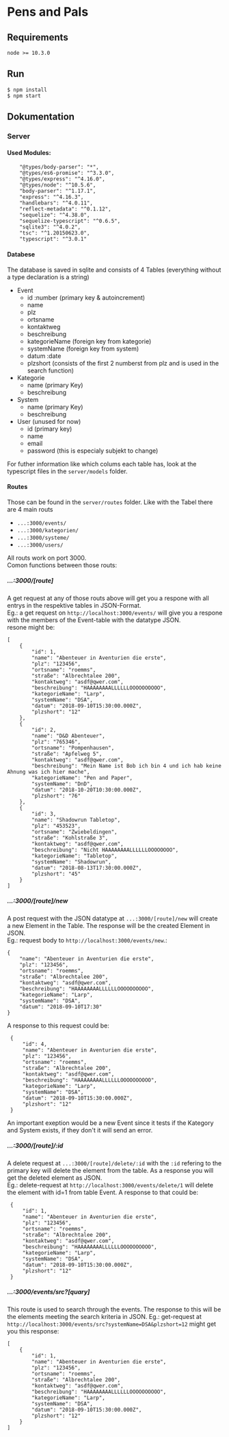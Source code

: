 # Pens and Pals

## Requirements
    node >= 10.3.0

## Run
    $ npm install
    $ npm start
    
## Dokumentation

### Server

#### Used Modules:

        "@types/body-parser": "*",
        "@types/es6-promise": "^3.3.0",
        "@types/express": "^4.16.0",
        "@types/node": "^10.5.6",
        "body-parser": "^1.17.1",
        "express": "^4.16.3",
        "handlebars": "^4.0.11",
        "reflect-metadata": "^0.1.12",
        "sequelize": "^4.38.0",
        "sequelize-typescript": "^0.6.5",
        "sqlite3": "^4.0.2",
        "tsc": "^1.20150623.0",
        "typescript": "^3.0.1"

#### Databese

The database is saved in sqlite and consists of 4 Tables (everything without a type declaration is a string)

- Event  
    - id :number (primary key & autoincrement)
    - name
    - plz
    - ortsname
    - kontaktweg
    - beschreibung
    - kategorieName (foreign key from kategorie)
    - systemName (foreign key from system)
    - datum :date
    - plzshort (consists of the first 2 numberst from plz and is used in the search function)
- Kategorie  
    - name (primary Key)
    - beschreibung
- System  
    - name (primary Key)
    - beschreibung
- User (unused for now)
    - id (primary key)
    - name
    - email
    - password (this is especialy subjekt to change)

For futher information like which colums each table has, look at the typescript files in the `server/models` folder.

#### Routes

Those can be found in the `server/routes` folder. Like with the Tabel there are 4 main routs

- `...:3000/events/`
- `...:3000/kategorien/`
- `...:3000/systeme/`
- `...:3000/users/`

All routs work on port 3000.  
Comon functions between those routs:

##### ...:3000/[route]
A get request at any of those routs above will get you a respone with all entrys in the respektive tables in JSON-Format.  
Eg.: a get request on `http://localhost:3000/events/` will give you a respone with the members of the Event-table with the datatype JSON.  
     resone might be:

    [
        {
            "id": 1,
            "name": "Abenteuer in Aventurien die erste",
            "plz": "123456",
            "ortsname": "roemms",
            "straße": "Albrechtalee 200",
            "kontaktweg": "asdf@qwer.com",
            "beschreibung": "HAAAAAAAALLLLLLOOOOOOOOOO",
            "kategorieName": "Larp",
            "systemName": "DSA",
            "datum": "2018-09-10T15:30:00.000Z",
            "plzshort": "12"
        },
        {
            "id": 2,
            "name": "D&D Abenteuer",
            "plz": "765346",
            "ortsname": "Pompenhausen",
            "straße": "Apfelweg 5",
            "kontaktweg": "asdf@qwer.com",
            "beschreibung": "Mein Name ist Bob ich bin 4 und ich hab keine Ahnung was ich hier mache",
            "kategorieName": "Pen and Paper",
            "systemName": "DnD",
            "datum": "2018-10-20T10:30:00.000Z",
            "plzshort": "76"
        },
        {
            "id": 3,
            "name": "Shadowrun Tabletop",
            "plz": "453523",
            "ortsname": "Zwiebeldingen",
            "straße": "Kohlstraße 3",
            "kontaktweg": "asdf@qwer.com",
            "beschreibung": "Nicht HAAAAAAAALLLLLLOOOOOOOO",
            "kategorieName": "Tabletop",
            "systemName": "Shadowrun",
            "datum": "2018-08-13T17:30:00.000Z",
            "plzshort": "45"
        }
    ]
    

##### ...:3000/[route]/new

A post request with the JSON datatype at `...:3000/[route]/new` will create a new Element in the Table. The response will be the created Element in JSON.  
Eg.: request body to `http://localhost:3000/events/new`.:

    {
    	"name": "Abenteuer in Aventurien die erste",
    	"plz": "123456",
    	"ortsname": "roemms",
    	"straße": "Albrechtalee 200",
    	"kontaktweg": "asdf@qwer.com",
    	"beschreibung": "HAAAAAAAALLLLLLOOOOOOOOOO",
    	"kategorieName": "Larp",
    	"systemName": "DSA",
    	"datum": "2018-09-10T17:30"
    }
    
A response to this request could be:

     {
         "id": 4,
         "name": "Abenteuer in Aventurien die erste",
         "plz": "123456",
         "ortsname": "roemms",
         "straße": "Albrechtalee 200",
         "kontaktweg": "asdf@qwer.com",
         "beschreibung": "HAAAAAAAALLLLLLOOOOOOOOOO",
         "kategorieName": "Larp",
         "systemName": "DSA",
         "datum": "2018-09-10T15:30:00.000Z",
         "plzshort": "12"
     }
     
     
An important exeption would be a new Event since it tests if the Kategory and System exists, if they don't it will send an error.


##### ...:3000/[route]/:id

A delete request at `...:3000/[route]/delete/:id` with the `:id` refering to the primary key will delete the element from the table. As a response you will get the deleted element as JSON.  
Eg.: delete-request at `http://localhost:3000/events/delete/1` will delete the element with id=1 from table Event.
A response to that could be:  

     {
         "id": 1,
         "name": "Abenteuer in Aventurien die erste",
         "plz": "123456",
         "ortsname": "roemms",
         "straße": "Albrechtalee 200",
         "kontaktweg": "asdf@qwer.com",
         "beschreibung": "HAAAAAAAALLLLLLOOOOOOOOOO",
         "kategorieName": "Larp",
         "systemName": "DSA",
         "datum": "2018-09-10T15:30:00.000Z",
         "plzshort": "12"
     }


##### ...:3000/events/src?[quary]

This route is used to search through the events. The response to this will be the elements meeting the search kriteria in JSON.
Eg.: get-request at `http://localhost:3000/events/src?systemName=DSA&plzshort=12` might get you this response:

    [
        {
            "id": 1,
            "name": "Abenteuer in Aventurien die erste",
            "plz": "123456",
            "ortsname": "roemms",
            "straße": "Albrechtalee 200",
            "kontaktweg": "asdf@qwer.com",
            "beschreibung": "HAAAAAAAALLLLLLOOOOOOOOOO",
            "kategorieName": "Larp",
            "systemName": "DSA",
            "datum": "2018-09-10T15:30:00.000Z",
            "plzshort": "12"
        }
    ]
    
